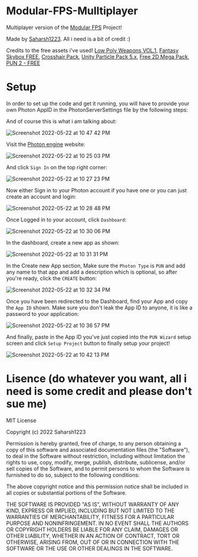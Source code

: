 # Modular-FPS-Mulltiplayer
Multiplayer version of the [Modular FPS](https://www.youtube.com/watch?v=ESh2hmG-y6U) Project!

Made by [Saharsh1223](https://www.youtube.com/SaharshDev). All i need is a bit of credit :)

Credits to the free assets i've used!
[Low Poly Weapons VOL.1](https://assetstore.unity.com/packages/3d/props/guns/low-poly-weapons-vol-1-151980),
[Fantasy Skybox FREE](https://assetstore.unity.com/packages/2d/textures-materials/sky/fantasy-skybox-free-18353),
[Crosshair Pack](https://www.kenney.nl/assets/crosshair-pack),
[Unity Particle Pack 5.x](https://assetstore.unity.com/packages/essentials/asset-packs/unity-particle-pack-5-x-73777),
[Free 2D Mega Pack](https://assetstore.unity.com/packages/2d/free-2d-mega-pack-177430),
[PUN 2 - FREE](https://assetstore.unity.com/packages/tools/network/pun-2-free-119922)

# Setup
In order to set up the code and get it running, you will have to provide your own Photon AppID in the PhotonServerSettings file by the following steps:

And of course this is what i am talking about:

![Screenshot 2022-05-22 at 10 47 42 PM](https://user-images.githubusercontent.com/88390577/169707441-e8cb408f-b2f2-40b5-89d3-3aab725c9a51.png)


Visit the [Photon engine](https://www.photonengine.com) website:

![Screenshot 2022-05-22 at 10 25 03 PM](https://user-images.githubusercontent.com/88390577/169706633-fb539694-5be4-4645-bfed-d43bcb569669.png)


And click `Sign In` on the top right corner:

![Screenshot 2022-05-22 at 10 27 23 PM](https://user-images.githubusercontent.com/88390577/169706712-4f53d40d-cc96-425c-a81c-420df0ecf1ea.png)


Now either Sign in to your Photon account if you have one or you can just create an account and login:

![Screenshot 2022-05-22 at 10 28 48 PM](https://user-images.githubusercontent.com/88390577/169706760-ec0200de-8d0e-416f-aebf-0bdfbfc042e6.png)


Once Logged in to your account, click `Dashboard`:

![Screenshot 2022-05-22 at 10 30 06 PM](https://user-images.githubusercontent.com/88390577/169706830-7b7e5401-3c13-489f-bf69-758bf01898c1.png)


In the dashboard, create a new app as shown:

![Screenshot 2022-05-22 at 10 31 31 PM](https://user-images.githubusercontent.com/88390577/169706885-d513a41d-c372-4c09-a720-ef88ec683ad4.png)


In the Create new App section, Make sure the `Photon Type` is `PUN` and add any name to that app and add a description which is optional, so after you're ready, click the `CREATE` button:

![Screenshot 2022-05-22 at 10 32 34 PM](https://user-images.githubusercontent.com/88390577/169706974-dbc1a0ec-cf5d-4e52-bd9e-15405eb9fc21.png)


Once you have been redirected to the Dashboard, find your App and copy the `App ID` shown. Make sure you don't leak the App ID to anyone, it is like a password to your application:

![Screenshot 2022-05-22 at 10 36 57 PM](https://user-images.githubusercontent.com/88390577/169707116-e8530c8d-61c7-4e73-8892-1aa93cc2cfc3.png)


And finally, paste in the App ID you've just copied into the `PUN Wizard` setup screen and click `Setup Project` button to finally setup your project!

![Screenshot 2022-05-22 at 10 42 13 PM](https://user-images.githubusercontent.com/88390577/169707267-9215f189-579a-4086-af7e-84acfe582258.png)


# Lisence (do whatever you want, all i need is some credit and please don't sue me)
MIT License

Copyright (c) 2022 Saharsh1223

Permission is hereby granted, free of charge, to any person obtaining a copy
of this software and associated documentation files (the "Software"), to deal
in the Software without restriction, including without limitation the rights
to use, copy, modify, merge, publish, distribute, sublicense, and/or sell
copies of the Software, and to permit persons to whom the Software is
furnished to do so, subject to the following conditions:

The above copyright notice and this permission notice shall be included in all
copies or substantial portions of the Software.

THE SOFTWARE IS PROVIDED "AS IS", WITHOUT WARRANTY OF ANY KIND, EXPRESS OR
IMPLIED, INCLUDING BUT NOT LIMITED TO THE WARRANTIES OF MERCHANTABILITY,
FITNESS FOR A PARTICULAR PURPOSE AND NONINFRINGEMENT. IN NO EVENT SHALL THE
AUTHORS OR COPYRIGHT HOLDERS BE LIABLE FOR ANY CLAIM, DAMAGES OR OTHER
LIABILITY, WHETHER IN AN ACTION OF CONTRACT, TORT OR OTHERWISE, ARISING FROM,
OUT OF OR IN CONNECTION WITH THE SOFTWARE OR THE USE OR OTHER DEALINGS IN THE
SOFTWARE.
